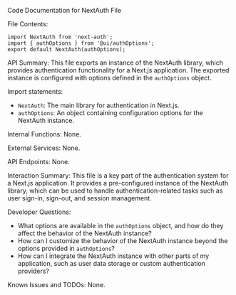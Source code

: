 Code Documentation for NextAuth File

File Contents:
```
import NextAuth from 'next-auth';
import { authOptions } from '@ui/authOptions';
export default NextAuth(authOptions);
```

API Summary:
This file exports an instance of the NextAuth library, which provides authentication functionality for a Next.js application. The exported instance is configured with options defined in the `authOptions` object.

Import statements:
- `NextAuth`: The main library for authentication in Next.js.
- `authOptions`: An object containing configuration options for the NextAuth instance.

Internal Functions:
None.

External Services:
None.

API Endpoints:
None.

Interaction Summary:
This file is a key part of the authentication system for a Next.js application. It provides a pre-configured instance of the NextAuth library, which can be used to handle authentication-related tasks such as user sign-in, sign-out, and session management.

Developer Questions:
- What options are available in the `authOptions` object, and how do they affect the behavior of the NextAuth instance?
- How can I customize the behavior of the NextAuth instance beyond the options provided in `authOptions`?
- How can I integrate the NextAuth instance with other parts of my application, such as user data storage or custom authentication providers?

Known Issues and TODOs:
None.
